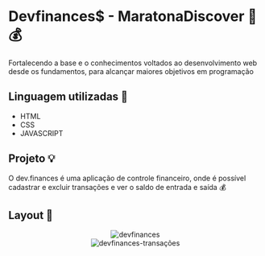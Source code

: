 # Devfinances$ - MaratonaDiscover 📌 💰 
Fortalecendo a base e o conhecimentos voltados ao desenvolvimento web desde os fundamentos, para alcançar maiores objetivos em programação

## Linguagem utilizadas 🔨 
- HTML
- CSS
- JAVASCRIPT


## Projeto 💡 

O dev.finances é uma aplicação de controle financeiro, onde é possível cadastrar e excluir transações e ver o saldo de entrada e saída 💰


## Layout 🚀  

<p align="center">
  <img alt="devfinances" src="https://drive.google.com/file/d/1R0XZE0CYNubnJbmdxVO7XOG_GOiH7oC2/view?usp=sharing">
  <br>
  <img alt="devfinances-transações" src="https://drive.google.com/file/d/1H7TmXtcLvF34zzXXMtTgfn-TqbIUVSoJ/view?usp=sharing">
</p>
